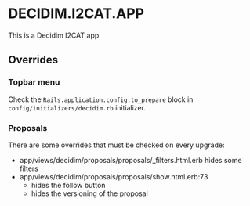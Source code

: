 # DECIDIM.I2CAT.APP

This is a Decidim I2CAT app.

## Overrides

### Topbar menu

Check the `Rails.application.config.to_prepare` block in `config/initializers/decidim.rb` initializer.

### Proposals

There are some overrides that must be checked on every upgrade:

- app/views/decidim/proposals/proposals/\_filters.html.erb hides some filters
- app/views/decidim/proposals/proposals/show.html.erb:73
  - hides the follow button
  - hides the versioning of the proposal
